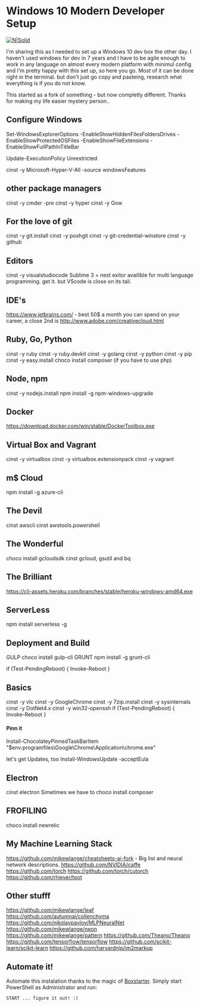 # Windows 10 Modern Developer Setup
[![N|Solid](https://i.imgur.com/TjqgfC6.png)](https://www.fart.school) <br>

I'm sharing this as I needed to set up a Windows 10 dev box the other day. I haven't used windows for dev in 7 years and I have to be agile enough to work in any language on almost every modern platform with minimul config and I'm pretty happy with this set up, so here you go. Most of it can be done right in the terminal. but don't just go copy and pasteing, research what everything is if you do not know. 

This started as a fork of something - but now completly different. Thanks for making my life easier mystery person.. 

## Configure Windows
Set-WindowsExplorerOptions -EnableShowHiddenFilesFoldersDrives -EnableShowProtectedOSFiles -EnableShowFileExtensions -EnableShowFullPathInTitleBar

Update-ExecutionPolicy Unrestricted

cinst -y Microsoft-Hyper-V-All -source windowsFeatures

## other package managers
cinst -y cmder -pre
cinst -y hyper
cinst -y Gow

## For the love of git
cinst -y git.install
cinst -y poshgit
cinst -y git-credential-winstore
cinst -y github

## Editors
cinst -y visualstudiocode
Sublime 3 = nest exitor availible for multi language programming. get it. but VScode is close on its tail. 

## IDE's
https://www.jetbrains.com/ - best 50$ a month you can spend on your career, a close 2nd is 
http://www.adobe.com/creativecloud.html   

## Ruby, Go, Python
cinst -y ruby
cinst -y ruby.devkit
cinst -y golang
cinst -y python
cinst -y pip
cinst -y easy.install
choco install composer (if you have to use php)

## Node, npm
cinst -y nodejs.install
npm install -g npm-windows-upgrade

## Docker
 https://download.docker.com/win/stable/DockerToolbox.exe
 
## Virtual Box and Vagrant
cinst -y virtualbox 
cinst -y virtualbox.extensionpack
cinst -y vagrant

## m$ Cloud 
npm install -g azure-cli

## The Devil
cinst awscli
cinst awstools.powershell

## The Wonderful
choco install gcloudsdk
cinst gcloud, gsutil and bq 

## The Brilliant 
https://cli-assets.heroku.com/branches/stable/heroku-windows-amd64.exe

## ServerLess
npm install serverless -g

## Deployment and Build
GULP
choco install gulp-cli
GRUNT
npm install -g grunt-cli

if (Test-PendingReboot) { Invoke-Reboot }

## Basics
cinst -y vlc
cinst -y GoogleChrome
cinst -y 7zip.install
cinst -y sysinternals
cinst -y DotNet4.x
cinst -y win32-openssh
if (Test-PendingReboot) { Invoke-Reboot }

#### Pinn it
Install-ChocolateyPinnedTaskBarItem "$env:programfiles\Google\Chrome\Application\chrome.exe"

let's get Updates, too
Install-WindowsUpdate -acceptEula

## Electron 
cinst electron
Simetimes we have to 
choco install composer

## FROFILING
choco install newrelic

## My Machine Learning Stack
https://github.com/mikewlange/cheatsheets-ai-fork - Big list and neural network descriptions. 
https://github.com/NVIDIA/caffe
https://github.com/torch
https://github.com/torch/cutorch
https://github.com/rhiever/tpot

## Other stufff
https://github.com/mikewlange/leaf
https://github.com/autumnai/collenchyma
https://github.com/nikolaypavlov/MLPNeuralNet
https://github.com/mikewlange/neon
https://github.com/mikewlange/pattern
https://github.com/Theano/Theano
https://github.com/tensorflow/tensorflow
https://github.com/scikit-learn/scikit-learn
https://github.com/harvardnlp/im2markup


## Automate it!
Automate this instalation thanks to the magic of [Boxstarter](http://boxstarter.org/). Simply start PowerShell as Administrator and run:

```
START ... figure it out! :)
```
